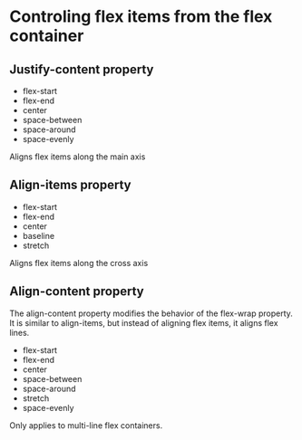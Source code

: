 # Controling flex items from the flex container

## Justify-content property

* flex-start
* flex-end
* center
* space-between
* space-around
* space-evenly

 Aligns flex items along the main axis

## Align-items property

* flex-start
* flex-end
* center
* baseline
* stretch

Aligns flex items along the cross axis

## Align-content property

The align-content property modifies the behavior of the flex-wrap property. It is similar to align-items, but instead of aligning flex items, it aligns flex lines.

* flex-start
* flex-end
* center
* space-between
* space-around
* stretch
* space-evenly

Only applies to multi-line flex containers.